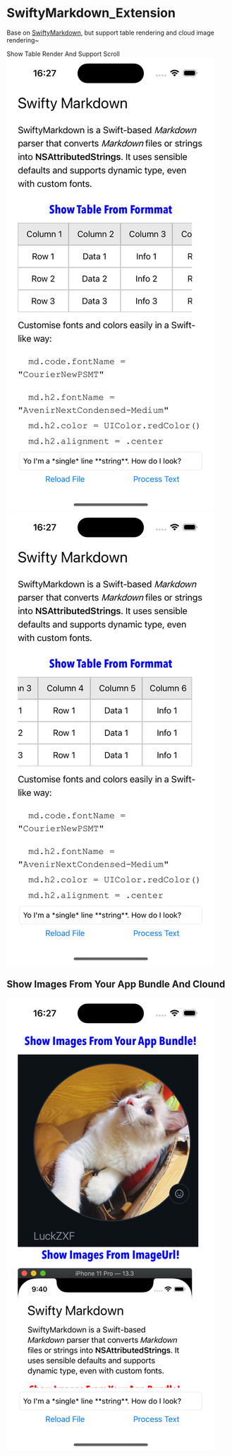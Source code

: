 # SwiftyMarkdown_Extension
Base on [SwiftyMarkdown](https://github.com/SimonFairbairn/SwiftyMarkdown), but support table rendering and cloud image rendering~

Show Table Render And Support Scroll
![](./table_support_1.png)
![](./table_support_2.png)

Show Images From Your App Bundle And Clound
---
![](./image_support.png)
